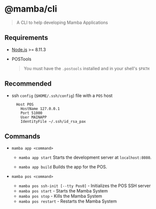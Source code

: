 # @mamba/cli

> A CLI to help developing Mamba Applications

## Requirements

* [Node.js](http://nodejs.org/) >= 8.11.3
* POSTools

  > You must have the `.postools` installed and in your shell's `$PATH`

## Recommended

* ssh `config` (`$HOME/.ssh/config`) file with a `POS` host

  ```text
    Host POS
      HostName 127.0.0.1
      Port 51000
      User MAINAPP
      IdentityFile ~/.ssh/id_rsa_pax
  ```

## Commands

* `mamba app <command>`
  * `mamba app start`
    Starts the development server at `localhost:8080`.

  * `mamba app build`
    Builds the app for the POS.

* `mamba pos <command>`
  * `mamba pos ssh-init [--tty Pos0]` - Initializes the POS SSH server
  * `mamba pos start` - Starts the Mamba System
  * `mamba pos stop` - Kills the Mamba System
  * `mamba pos restart` - Restarts the Mamba System